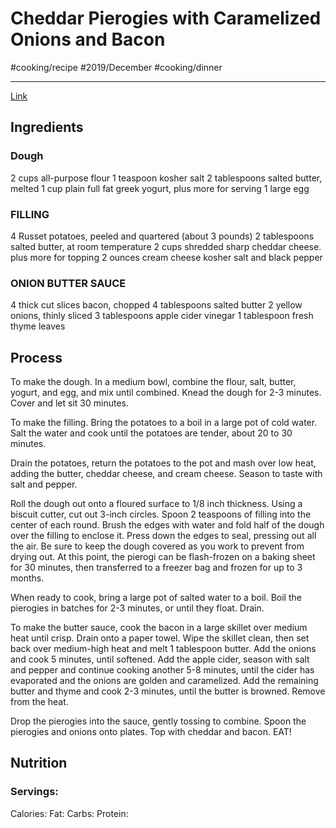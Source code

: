 # Cheddar Pierogies with Caramelized Onions and Bacon
#cooking/recipe #2019/December #cooking/dinner 
- - - -
[Link](https://www.halfbakedharvest.com/cheddar-pierogies/)

## Ingredients
### Dough
2 cups all-purpose flour
1 teaspoon kosher salt
2 tablespoons salted butter, melted
1 cup plain full fat greek yogurt, plus more for serving
1 large egg

### FILLING
4 Russet potatoes, peeled and quartered (about 3 pounds)
2 tablespoons salted butter, at room temperature
2 cups shredded sharp cheddar cheese. plus more for topping
2 ounces cream cheese
kosher salt and black pepper

### ONION BUTTER SAUCE
4 thick cut slices bacon, chopped
4 tablespoons salted butter
2 yellow onions, thinly sliced
3 tablespoons apple cider vinegar
1 tablespoon fresh thyme leaves

## Process
To make the dough. In a medium bowl, combine the flour, salt, butter, yogurt, and egg, and mix until combined. Knead the dough for 2-3 minutes. Cover and let sit 30 minutes.

To make the filling. Bring the potatoes to a boil in a large pot of cold water. Salt the water and cook until the potatoes are tender, about 20 to 30 minutes.

Drain the potatoes, return the potatoes to the pot and mash over low heat, adding the butter, cheddar cheese, and cream cheese. Season to taste with salt and pepper. 

Roll the dough out onto a floured surface to 1/8 inch thickness. Using a biscuit cutter, cut out 3-inch circles. Spoon 2 teaspoons of filling into the center of each round. Brush the edges with water and fold half of the dough over the filling to enclose it. Press down the edges to seal, pressing out all the air. Be sure to keep the dough covered as you work to prevent from drying out. At this point, the pierogi can be flash-frozen on a baking sheet for 30 minutes, then transferred to a freezer bag and frozen for up to 3 months. 

When ready to cook, bring a large pot of salted water to a boil. Boil the pierogies in batches for 2-3 minutes, or until they float. Drain.

To make the butter sauce, cook the bacon in a large skillet over medium heat until crisp. Drain onto a paper towel. Wipe the skillet clean, then set back over medium-high heat and melt 1 tablespoon butter. Add the onions and cook 5 minutes, until softened. Add the apple cider, season with salt and pepper and continue cooking another 5-8 minutes, until the cider has evaporated and the onions are golden and caramelized. Add the remaining butter and thyme and cook 2-3 minutes, until the butter is browned. Remove from the heat.

Drop the pierogies into the sauce, gently tossing to combine. Spoon the pierogies and onions onto plates. Top with cheddar and bacon. EAT!

## Nutrition
### Servings:
Calories: 
Fat: 
Carbs: 
Protein: 